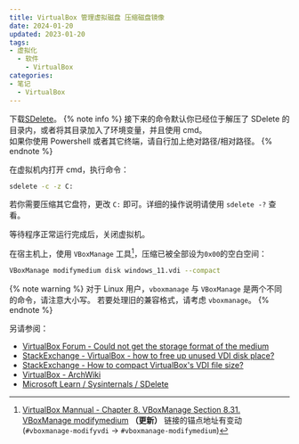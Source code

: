 ```yaml
---
title: VirtualBox 管理虚拟磁盘 压缩磁盘镜像
date: 2024-01-20
updated: 2023-01-20
tags:
- 虚拟化
  - 软件
    - VirtualBox
categories:
- 笔记
  - VirtualBox
---
```


下载[SDelete](https://learn.microsoft.com/zh-cn/sysinternals/downloads/sdelete)。
{% note info %}
接下来的命令默认你已经位于解压了 SDelete 的目录内，或者将其目录加入了环境变量，并且使用 cmd。  
如果你使用 Powershell 或者其它终端，请自行加上绝对路径/相对路径。
{% endnote %}

在虚拟机内打开 cmd，执行命令：
```cmd
sdelete -c -z C:
```
若你需要压缩其它盘符，更改 `C:` 即可。详细的操作说明请使用 `sdelete -?` 查看。

等待程序正常运行完成后，关闭虚拟机。

在宿主机上，使用 `VBoxManage` 工具[^1]，压缩已被全部设为`0x00`的空白空间：
```bash
VBoxManage modifymedium disk windows_11.vdi --compact
```
{% note warning %}
对于 Linux 用户，`vboxmanage` 与 `VBoxManage` 是两个不同的命令，请注意大小写。
若要处理旧的兼容格式，请考虑 `vboxmanage`。
{% endnote %}

<!-- more -->

另请参阅：
[^1]: [VirtualBox Mannual - Chapter 8. VBoxManage Section 8.31. VBoxManage modifymedium](https://www.virtualbox.org/manual/ch08.html#vboxmanage-modifymedium)
  **（更新）** 链接的锚点地址有变动(`#vboxmanage-modifyvdi` -> `#vboxmanage-modifymedium`)
- [VirtualBox Forum - Could not get the storage format of the medium](https://forums.virtualbox.org/viewtopic.php?t=75308)
- [StackExchange - VirtualBox - how to free up unused VDI disk place?](https://superuser.com/questions/388733/virtualbox-how-to-free-up-unused-vdi-disk-place)
- [StackExchange - How to compact VirtualBox's VDI file size?](https://superuser.com/questions/529149/how-to-compact-virtualboxs-vdi-file-size)
- [VirtualBox - ArchWiki](https://wiki.archlinux.org/title/VirtualBox)
- [Microsoft Learn / Sysinternals / SDelete](https://learn.microsoft.com/zh-cn/sysinternals/downloads/sdelete)